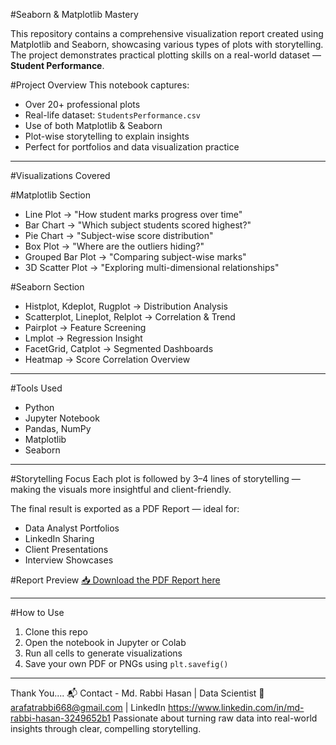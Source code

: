 #Seaborn & Matplotlib Mastery

This repository contains a comprehensive visualization report created using Matplotlib and Seaborn, showcasing various types of plots with storytelling. The project demonstrates practical plotting skills on a real-world dataset — **Student Performance**.

#Project Overview
This notebook captures:
- Over 20+ professional plots
- Real-life dataset: `StudentsPerformance.csv`
- Use of both Matplotlib & Seaborn
- Plot-wise storytelling to explain insights
- Perfect for portfolios and data visualization practice

---

#Visualizations Covered

#Matplotlib Section
- Line Plot → "How student marks progress over time"
- Bar Chart → "Which subject students scored highest?"
- Pie Chart → "Subject-wise score distribution"
- Box Plot → "Where are the outliers hiding?"
- Grouped Bar Plot → "Comparing subject-wise marks"
- 3D Scatter Plot → "Exploring multi-dimensional relationships"

#Seaborn Section
- Histplot, Kdeplot, Rugplot → Distribution Analysis
- Scatterplot, Lineplot, Relplot → Correlation & Trend
- Pairplot → Feature Screening
- Lmplot → Regression Insight
- FacetGrid, Catplot → Segmented Dashboards
- Heatmap → Score Correlation Overview

---

#Tools Used
- Python 
- Jupyter Notebook 
- Pandas, NumPy
- Matplotlib 
- Seaborn 

---

#Storytelling Focus
Each plot is followed by 3–4 lines of storytelling — making the visuals more insightful and client-friendly.

The final result is exported as a PDF Report — ideal for:
- Data Analyst Portfolios
- LinkedIn Sharing
- Client Presentations
- Interview Showcases

#Report Preview
[📥 Download the PDF Report here](https://drive.google.com/file/d/1cizdt1uWJhK0XoSB1fqCNdcyoDt5IKtK/view?usp=drive_link)

---

#How to Use
1. Clone this repo
2. Open the notebook in Jupyter or Colab
3. Run all cells to generate visualizations
4. Save your own PDF or PNGs using `plt.savefig()`

---

Thank You....
📬 Contact - 
Md. Rabbi Hasan |
Data Scientist
📧arafatrabbi668@gmail.com | LinkedIn https://www.linkedin.com/in/md-rabbi-hasan-3249652b1
Passionate about turning raw data into real-world insights through clear, compelling storytelling.

